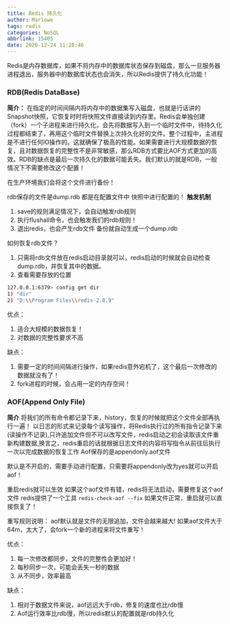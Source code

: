 ```yaml
---
title: Redis 持久化
author: Marlowe
tags: redis
categories: NoSQL
abbrlink: 15405
date: 2020-12-24 11:28:46
---
```

Redis是内存数据库，如果不将内存中的数据库状态保存到磁盘，那么一旦服务器进程退出，服务器中的数据库状态也会消失，所以Redis提供了持久化功能！
<!--more-->
### RDB(Redis DataBase)
**简介：**
在指定的时间间隔内将内存中的数据集写入磁盘，也就是行话讲的Snapshot快照，它恢复时时将快照文件直接读到内存里。Redis会单独创建（fork）一个子进程来进行持久化，会先将数据写入到一个临时文件中，待持久化过程都结束了，再用这个临时文件替换上次持久化好的文件。整个过程中，主进程是不进行任何IO操作的。这就确保了极高的性能。如果需要进行大规模数据的恢复，且对数据恢复的完整性不是非常敏感，那么RDB方式要比AOF方式更加的高效。RDB的缺点是最后一次持久化的数据可能丢失。我们默认的就是RDB，一般情况下不需要修改这个配置！

在生产环境我们会将这个文件进行备份！

rdb保存的文件是dump.rdb  都是在配置文件中 快照中进行配置的！
**触发机制**
1. save的规则满足情况下，会自动触发rdb规则
2. 执行flushall命令，也会触发我们的rdb规则！
3. 退出redis，也会产生rdb文件
备份就自动生成一个dump.rdb

如何恢复rdb文件？
1. 只需将rdb文件放在redis启动目录就可以，redis启动的时候就会自动检查dump.rdb，并恢复其中的数据。
2. 查看需要存放的位置
```bash
127.0.0.1:6379> config get dir
1) "dir"
2) "D:\\Program Files\\redis-2.8.9"
```

优点：
1. 适合大规模的数据恢复！
2. 对数据的完整性要求不高

缺点：
1. 需要一定的时间间隔进行操作，如果redis意外宕机了，这个最后一次修改的数据就没有了！
2. fork进程的时候，会占用一定的内存空间！

### AOF(Append Only File)
**简介**
将我们的所有命令都记录下来，history，恢复的时候就把这个文件全部再执行一遍！
以日志的形式来记录每个读写操作，将Redis执行过的所有指令记录下来(读操作不记录),只许追加文件但不可以改写文件，redis启动之初会读取该文件重新构建数据,换言之，redis重启的话就根据日志文件的内容将写指令从前往后执行一次以完成数据的恢复工作
Aof保存的是appendonly.aof文件

默认是不开启的，需要手动进行配置，只需要将appendonly改为yes就可以开启aof！

重启redis就可以生效
如果这个aof文件有错，redis将无法启动，需要修复这个aof文件
redis提供了一个工具 `redis-check-aof --fix`
如果文件正常，重启就可以直接恢复了！

重写规则说明：
aof默认就是文件的无限追加，文件会越来越大!
如果aof文件大于64m，太大了，会fork一个新的进程来将文件重写！
 
优点：
1. 每一次修改都同步，文件的完整性会更加好！
2. 每秒同步一次，可能会丢失一秒的数据
3. 从不同步，效率最高

缺点：
1. 相对于数据文件来说，aof远远大于rdb，修复的速度也比rdb慢
2. Aof运行效率比rdb慢，所以redis默认的配置就是rdb持久化








